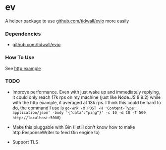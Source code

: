 # ev

A helper package to use
[github.com/tidwall/evio](https://github.com/tidwall/evio) more easily

### Dependencies

* [github.com/tidwall/evio](https://github.com/tidwall/evio)

### How To Use

See
[http example](https://github.com/JesusIslam/ev/tree/master/examples/http/http.go)

### TODO

* Improve performance. Even with just wake up and immediately replying, it could
  only reach 17k rps on my machine (just like Node.JS 8.9.2) while with the http
  example, it averaged at 13k rps. I think this could be hard to do, the command
  I use is `go-wrk -M POST -H 'Content-Type: application/json' -body
  '{"data":"ping"}' -c 10 -d 10 -T 500 http://localhost:5000`)

* Make this pluggable with Gin (I still don't know how to make
  http.ResponseWriter to feed Gin engine to)

* Support TLS
